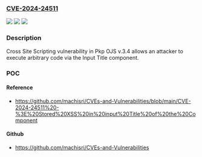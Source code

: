 ### [CVE-2024-24511](https://cve.mitre.org/cgi-bin/cvename.cgi?name=CVE-2024-24511)
![](https://img.shields.io/static/v1?label=Product&message=n%2Fa&color=blue)
![](https://img.shields.io/static/v1?label=Version&message=n%2Fa&color=blue)
![](https://img.shields.io/static/v1?label=Vulnerability&message=n%2Fa&color=brighgreen)

### Description

Cross Site Scripting vulnerability in Pkp OJS v.3.4 allows an attacker to execute arbitrary code via the Input Title component.

### POC

#### Reference
- https://github.com/machisri/CVEs-and-Vulnerabilities/blob/main/CVE-2024-24511%20-%3E%20Stored%20XSS%20in%20input%20Title%20of%20the%20Component

#### Github
- https://github.com/machisri/CVEs-and-Vulnerabilities

